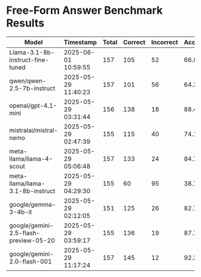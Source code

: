 # Free-Form Answer Benchmark Results

| Model | Timestamp | Total | Correct | Incorrect | Accuracy |
|-------|-----------|-------|---------|-----------|----------|
| Llama-3.1-8b-instruct-fine-tuned | 2025-06-01 10:59:55 | 157 | 105 | 52 | 66.88% |
| qwen/qwen-2.5-7b-instruct | 2025-05-29 11:40:23 | 157 | 101 | 56 | 64.33% |
| openai/gpt-4.1-mini | 2025-05-29 03:31:44 | 156 | 138 | 18 | 88.46% |
| mistralai/mistral-nemo | 2025-05-29 02:47:39 | 155 | 115 | 40 | 74.19% |
| meta-llama/llama-4-scout | 2025-05-29 05:06:48 | 157 | 133 | 24 | 84.71% |
| meta-llama/llama-3.1-8b-instruct | 2025-05-29 04:29:30 | 155 | 60 | 95 | 38.71% |
| google/gemma-3-4b-it | 2025-05-29 02:12:05 | 151 | 125 | 26 | 82.78% |
| google/gemini-2.5-flash-preview-05-20 | 2025-05-29 03:59:17 | 155 | 136 | 19 | 87.74% |
| google/gemini-2.0-flash-001 | 2025-05-29 11:17:24 | 157 | 145 | 12 | 92.36% |
